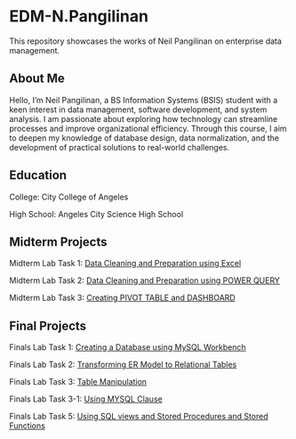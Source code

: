 # EDM-N.Pangilinan
This repository showcases the works of Neil Pangilinan on enterprise data management.

## About Me
Hello, I’m Neil Pangilinan, a BS Information Systems (BSIS) student with a keen interest in data management, software development, and system analysis. I am passionate about exploring how technology can streamline processes and improve organizational efficiency. Through this course, I aim to deepen my knowledge of database design, data normalization, and the development of practical solutions to real-world challenges.

## Education
College: City College of Angeles

High School: Angeles City Science High School
  
## Midterm Projects
Midterm Lab Task 1: [Data Cleaning and Preparation using Excel](https://npangilinan-cca.github.io/Midterm-Lab-Task1/)

Midterm Lab Task 2: [Data Cleaning and Preparation using POWER QUERY](https://npangilinan-cca.github.io/Midterm-Lab-Task-2/)

Midterm Lab Task 3: [Creating PIVOT TABLE and DASHBOARD](https://npangilinan-cca.github.io/Midterm-Lab-Task-3/)

## Final Projects
Finals Lab Task 1: [Creating a Database using MySQL Workbench](https://npangilinan-cca.github.io/Finals-Lab-Task-1/)

Finals Lab Task 2: [Transforming ER Model to Relational Tables](https://npangilinan-cca.github.io/Finals-Lab-Task-2/)

Finals Lab Task 3: [Table Manipulation](https://npangilinan-cca.github.io/Finals-Lab-Task-3/)

Finals Lab Task 3-1: [Using MYSQL Clause](https://npangilinan-cca.github.io/Finals-Lab-Task-3-1/)

Finals Lab Task 5: [Using SQL views and Stored Procedures and Stored Functions](https://npangilinan-cca.github.io/Finals-Lab-Task-5/)

